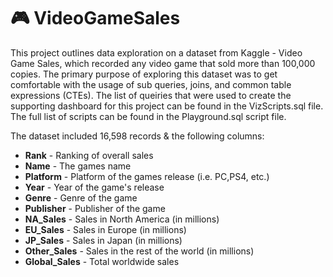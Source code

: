 # 🎮 VideoGameSales 

This project outlines data exploration on a dataset from Kaggle - Video Game Sales, which recorded any video game that sold more than 100,000 copies. The primary purpose of exploring this dataset was to get comfortable with the usage of sub queries, joins, and common table expressions (CTEs). The list of queiries that were used to create the supporting dashboard for this project can be found in the VizScripts.sql file. The full list of scripts can be found in the Playground.sql script file.

The dataset included 16,598 records & the following columns:
- **Rank** - Ranking of overall sales
- **Name** - The games name
- **Platform** - Platform of the games release (i.e. PC,PS4, etc.)
- **Year** - Year of the game's release
- **Genre** - Genre of the game
- **Publisher** - Publisher of the game
- **NA_Sales** - Sales in North America (in millions)
- **EU_Sales** - Sales in Europe (in millions)
- **JP_Sales** - Sales in Japan (in millions)
- **Other_Sales** - Sales in the rest of the world (in millions)
- **Global_Sales** - Total worldwide sales
